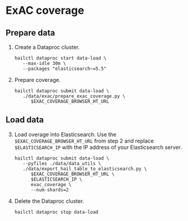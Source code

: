 # ExAC coverage

## Prepare data

1. Create a Dataproc cluster.

   ```shell
   hailctl dataproc start data-load \
      --max-idle 30m \
      --packages "elasticsearch~=5.5"
   ```

2. Prepare coverage.

   ```shell
   hailctl dataproc submit data-load \
      ./data/exac/prepare_exac_coverage.py \
         $EXAC_COVERAGE_BROWSER_HT_URL
   ```

## Load data

3. Load overage into Elasticsearch. Use the `$EXAC_COVERAGE_BROWSER_HT_URL` from step 2
   and replace `$ELASTICSEARCH_IP` with the IP address of your Elasticsearch server.

   ```shell
   hailctl dataproc submit data-load \
      --pyfiles ./data/data_utils \
      ./data/export_hail_table_to_elasticsearch.py \
         $EXAC_COVERAGE_BROWSER_HT_URL \
         $ELASTICSEARCH_IP \
         exac_coverage \
         --num-shards=2
   ```

4. Delete the Dataproc cluster.

   ```shell
   hailctl dataproc stop data-load
   ```
